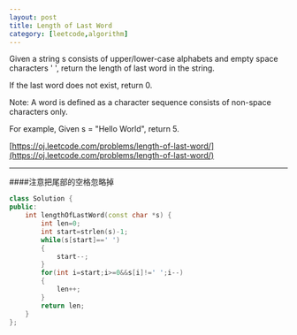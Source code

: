 ```yaml
---
layout: post
title: Length of Last Word
category: [leetcode,algorithm]
---
```


Given a string s consists of upper/lower-case alphabets and empty space characters ' ', return the length of last word in the string.

If the last word does not exist, return 0.

Note: A word is defined as a character sequence consists of non-space characters only.

For example, 
Given s = "Hello World",
return 5.

[https://oj.leetcode.com/problems/length-of-last-word/](https://oj.leetcode.com/problems/length-of-last-word/) 

<!--break-->

---

####注意把尾部的空格忽略掉
```c++
class Solution {
public:
    int lengthOfLastWord(const char *s) {
        int len=0;
        int start=strlen(s)-1;
        while(s[start]==' ')
        {
            start--;
        }
        for(int i=start;i>=0&&s[i]!=' ';i--)
        {
            len++;
        }
        return len;
    }
};
```
